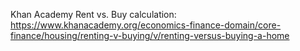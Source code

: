 Khan Academy Rent vs. Buy calculation:
https://www.khanacademy.org/economics-finance-domain/core-finance/housing/renting-v-buying/v/renting-versus-buying-a-home
